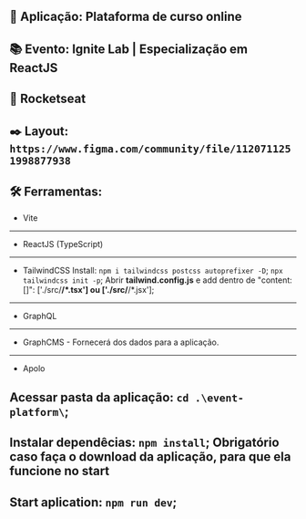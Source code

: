 ## 📲 Aplicação: **Plataforma de curso online**
## 📚 Evento: Ignite Lab | Especialização em ReactJS
## 🚀 Rocketseat
## ✒️ Layout: `https://www.figma.com/community/file/1120711251998877938`

## 🛠 Ferramentas: 
- Vite
----------
- ReactJS (TypeScript)
----------
- TailwindCSS
    Install: 
        `npm i tailwindcss postcss autoprefixer -D`; 
        `npx tailwindcss init -p`;
    Abrir **tailwind.config.js** e add dentro de "content: []": ['./src/**/*.tsx'] ou ['./src/**/*.jsx'];
----------
- GraphQL
----------
- GraphCMS - Fornecerá dos dados para a aplicação.
----------
- Apolo
 
 ## Acessar pasta da aplicação: `cd .\event-platform\`;
 ## Instalar dependêcias: `npm install`; **Obrigatório caso faça o download da aplicação, para que ela funcione no start**
 ## Start aplication: `npm run dev`;
